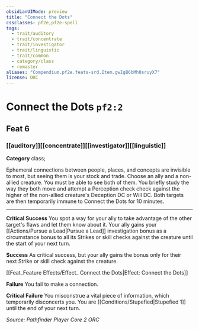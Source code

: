 ```yaml
---
obsidianUIMode: preview
title: "Connect the Dots"
cssclasses: pf2e,pf2e-spell
tags:
  - trait/auditory
  - trait/concentrate
  - trait/investigator
  - trait/linguistic
  - trait/common
  - category/class
  - remaster
aliases: "Compendium.pf2e.feats-srd.Item.gwIgB6bMh0sruyX7"
license: ORC
---
```

# Connect the Dots `pf2:2`
## Feat 6
### [[auditory]][[concentrate]][[investigator]][[linguistic]]

**Category** class; 




Ephemeral connections between people, places, and concepts are invisible to most, but seeing them is your stock and trade. Choose an ally and a non-allied creature. You must be able to see both of them. You briefly study the way they both move and attempt a Perception check check against the higher of the non-allied creature's Deception DC or Will DC. Both targets are then temporarily immune to Connect the Dots for 10 minutes.

* * *

**Critical Success** You spot a way for your ally to take advantage of the other target's flaws and let them know about it. Your ally gains your [[Actions/Pursue a Lead|Pursue a Lead]] investigation bonus as a circumstance bonus to all its Strikes or skill checks against the creature until the start of your next turn.

**Success** As critical success, but your ally gains the bonus only for their next Strike or skill check against the creature.

[[Feat_Feature Effects/Effect_ Connect the Dots|Effect: Connect the Dots]]

**Failure** You fail to make a connection.

**Critical Failure** You misconstrue a vital piece of information, which temporarily disconcerts you. You are [[Conditions/Stupefied|Stupefied 1]] until the end of your next turn.

*Source: Pathfinder Player Core 2*
*ORC*